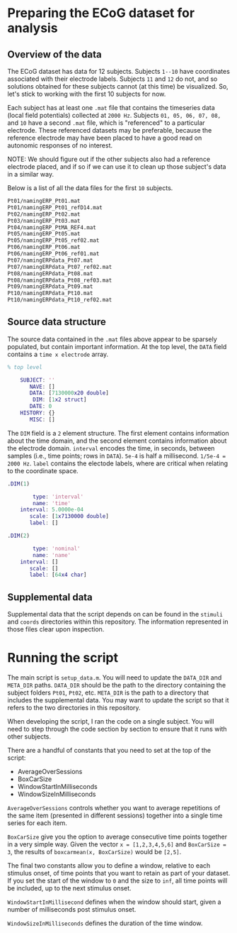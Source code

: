 Preparing the ECoG dataset for analysis
=======================================

Overview of the data
--------------------
The ECoG dataset has data for 12 subjects. Subjects `1--10` have
coordinates associated with their electrode labels. Subjects `11` and
`12` do not, and so solutions obtained for these subjects cannot (at
this time) be visualized. So, let's stick to working with the first 10
subjects for now.

Each subject has at least one `.mat` file that contains the timeseries
data (local field potentials) collected at `2000 Hz`. Subjects `01, 05,
06, 07, 08,` and `10` have a second `.mat` file, which is "referenced"
to a particular electrode. These referenced datasets may be preferable,
because the reference electrode may have been placed to have a good read
on autonomic responses of no interest. 

NOTE: We should figure out if the other subjects also had a reference
electrode placed, and if so if we can use it to clean up those subject's
data in a similar way.

Below is a list of all the data files for the first `10` subjects.

```bash
Pt01/namingERP_Pt01.mat
Pt01/namingERP_Pt01_refD14.mat
Pt02/namingERP_Pt02.mat
Pt03/namingERP_Pt03.mat
Pt04/namingERP_PtMA_REF4.mat
Pt05/namingERP_Pt05.mat
Pt05/namingERP_Pt05_ref02.mat
Pt06/namingERP_Pt06.mat
Pt06/namingERP_Pt06_ref01.mat
Pt07/namingERPdata_Pt07.mat
Pt07/namingERPdata_Pt07_ref02.mat
Pt08/namingERPdata_Pt08.mat
Pt08/namingERPdata_Pt08_ref03.mat
Pt09/namingERPdata_Pt09.mat
Pt10/namingERPdata_Pt10.mat
Pt10/namingERPdata_Pt10_ref02.mat
```

Source data structure
---------------------
The source data contained in the `.mat` files above appear to be
sparsely populated, but contain important information. At the top level,
the `DATA` field contains a `time x electrode` array.

```matlab
% top level

    SUBJECT: ''
       NAVE: []
       DATA: [7130000x20 double]
        DIM: [1x2 struct]
       DATE: 0
    HISTORY: {}
       MISC: []
```

The `DIM` field is a `2` element structure. The first element contains
information about the time domain, and the second element contains
information about the electrode domain. `interval` encodes the
time, in seconds, between samples (i.e., time points; rows in `DATA`).
`5e-4` is half a millisecond. `1/5e-4 = 2000 Hz`. `label` contains the
electode labels, where are critical when relating to the coordinate
space.

```matlab
.DIM(1)

        type: 'interval'
        name: 'time'
    interval: 5.0000e-04
       scale: [1x7130000 double]
       label: []
```
```matlab
.DIM(2)

        type: 'nominal'
        name: 'name'
    interval: []
       scale: []
       label: [64x4 char]
```

Supplemental data
-----------------
Supplemental data that the script depends on can be found in the
`stimuli` and `coords` directories within this repository. The
information represented in those files clear upon inspection.


Running the script
==================
The main script is `setup_data.m`. You will need to update the
`DATA_DIR` and `META_DIR` paths. `DATA_DIR` should be the path to the
directory containing the subject folders `Pt01`, `Pt02`, etc. `META_DIR`
is the path to a directory that includes the supplemental data. You may
want to update the script so that it refers to the two directories in
this repository.

When developing the script, I ran the code on a single subject. You will
need to step through the code section by section to ensure that it runs
with other subjects.

There are a handful of constants that you need to set at the top of the
script:

- AverageOverSessions
- BoxCarSize
- WindowStartInMilliseconds
- WindowSizeInMilliseconds

`AverageOverSessions` controls whether you want to average repetitions
of the same item (presented in different sessions) together into a
single time series for each item.

`BoxCarSize` give you the option to average consecutive time points
together in a very simple way. Given the vector `x = [1,2,3,4,5,6]` and
`BoxCarSize = 3`, the results of `boxcarmean(x, BoxCarSize)` would be
`[2,5]`.

The final two constants allow you to define a window, relative to each
stimulus onset, of time points that you want to retain as part of your
dataset. If you set the start of the window to `0` and the size to
`inf`, all time points will be included, up to the next stimulus onset.

`WindowStartInMillisecond` defines when the window should start, given a
number of milliseconds post stimulus onset.

`WindowSizeInMilliseconds` defines the duration of the time window.
